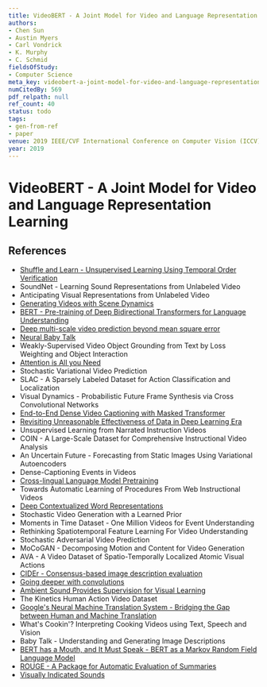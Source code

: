 ```yaml
---
title: VideoBERT - A Joint Model for Video and Language Representation Learning
authors:
- Chen Sun
- Austin Myers
- Carl Vondrick
- K. Murphy
- C. Schmid
fieldsOfStudy:
- Computer Science
meta_key: videobert-a-joint-model-for-video-and-language-representation-learning
numCitedBy: 569
pdf_relpath: null
ref_count: 40
status: todo
tags:
- gen-from-ref
- paper
venue: 2019 IEEE/CVF International Conference on Computer Vision (ICCV)
year: 2019
---
```


# VideoBERT - A Joint Model for Video and Language Representation Learning

## References

- [Shuffle and Learn - Unsupervised Learning Using Temporal Order Verification](./shuffle-and-learn-unsupervised-learning-using-temporal-order-verification.md)
- SoundNet - Learning Sound Representations from Unlabeled Video
- Anticipating Visual Representations from Unlabeled Video
- [Generating Videos with Scene Dynamics](./generating-videos-with-scene-dynamics.md)
- [BERT - Pre-training of Deep Bidirectional Transformers for Language Understanding](./bert-pre-training-of-deep-bidirectional-transformers-for-language-understanding.md)
- [Deep multi-scale video prediction beyond mean square error](./deep-multi-scale-video-prediction-beyond-mean-square-error.md)
- [Neural Baby Talk](./neural-baby-talk.md)
- Weakly-Supervised Video Object Grounding from Text by Loss Weighting and Object Interaction
- [Attention is All you Need](./attention-is-all-you-need.md)
- Stochastic Variational Video Prediction
- SLAC - A Sparsely Labeled Dataset for Action Classification and Localization
- Visual Dynamics - Probabilistic Future Frame Synthesis via Cross Convolutional Networks
- [End-to-End Dense Video Captioning with Masked Transformer](./end-to-end-dense-video-captioning-with-masked-transformer.md)
- [Revisiting Unreasonable Effectiveness of Data in Deep Learning Era](./revisiting-unreasonable-effectiveness-of-data-in-deep-learning-era.md)
- Unsupervised Learning from Narrated Instruction Videos
- COIN - A Large-Scale Dataset for Comprehensive Instructional Video Analysis
- An Uncertain Future - Forecasting from Static Images Using Variational Autoencoders
- Dense-Captioning Events in Videos
- [Cross-lingual Language Model Pretraining](./cross-lingual-language-model-pretraining.md)
- Towards Automatic Learning of Procedures From Web Instructional Videos
- [Deep Contextualized Word Representations](./deep-contextualized-word-representations.md)
- Stochastic Video Generation with a Learned Prior
- Moments in Time Dataset - One Million Videos for Event Understanding
- Rethinking Spatiotemporal Feature Learning For Video Understanding
- Stochastic Adversarial Video Prediction
- MoCoGAN - Decomposing Motion and Content for Video Generation
- AVA - A Video Dataset of Spatio-Temporally Localized Atomic Visual Actions
- [CIDEr - Consensus-based image description evaluation](./cider-consensus-based-image-description-evaluation.md)
- [Going deeper with convolutions](./going-deeper-with-convolutions.md)
- [Ambient Sound Provides Supervision for Visual Learning](./ambient-sound-provides-supervision-for-visual-learning.md)
- The Kinetics Human Action Video Dataset
- [Google's Neural Machine Translation System - Bridging the Gap between Human and Machine Translation](./google-s-neural-machine-translation-system-bridging-the-gap-between-human-and-machine-translation.md)
- What's Cookin'? Interpreting Cooking Videos using Text, Speech and Vision
- Baby Talk - Understanding and Generating Image Descriptions
- [BERT has a Mouth, and It Must Speak - BERT as a Markov Random Field Language Model](./bert-has-a-mouth-and-it-must-speak-bert-as-a-markov-random-field-language-model.md)
- [ROUGE - A Package for Automatic Evaluation of Summaries](./rouge-a-package-for-automatic-evaluation-of-summaries.md)
- [Visually Indicated Sounds](./visually-indicated-sounds.md)
